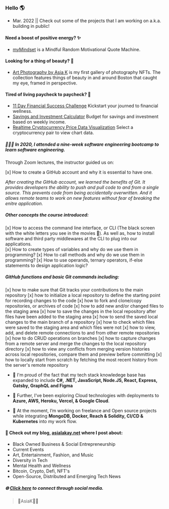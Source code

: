 ### Hello 🌎 #### 

- Mar. 2022 || Check out some of the projects that I am working on a.k.a. building in public! 

#### Need a boost of positive energy? ✨ ####
 - [myMindset](https://asiakay.github.io/quoteGenerator/) is a Mindful Random Motivational Quote Machine.

#### Looking for a thing of beauty? 🌺 ####
 - [Art Photography by Asia K](https://asiakay.github.io/artphotography/) is my first gallery of photography NFTs. The collection features things of beauty in and around Boston that caught my eye, framed in perspective.  

#### Tired of living paycheck to paycheck? 💸 ####  
  - [11 Day Financial Success Challenge](https://asiakay.github.io/https-PopularPreciousScriptinglanguages/) Kickstart your journed to financial wellness.
  - [Savings and Investment Calculator](https://asiakay.github.io/WhirlwindConfusedInterchangeability/) Budget for savings and investment based on weekly income. 
  - [Realtime Cryptocurrency Price Data Visualization](https://crypto-dashboard-deploy.herokuapp.com/) Select a cryptocurrency pair to view chart data.




##### 👩🏿‍💻 In 2020, I attended a nine-week software engineering bootcamp to learn software engineering. ##### 

Through Zoom lectures, the instructor guided us on: 

[x] How to create a GitHub account and why it is essential to have one. 

*After creating the GitHub account, we learned the benefits of Git. It provides developers the ability to push and pull code to and from a single source. This prevents code from being accidentally overwritten. And it allows remote teams to work on new features without fear of breaking the enitre application.*

##### Other concepts the course introduced:  #####

[x] How to access the command line interface, or CLI (The black screen with the white letters you see in the movies 🍿). As well as, how to install software and third party middlewares at the CLI to plug into our applications.  
[x] How to create types of variables and why do we use them in programming? 
[x] How to call methods and why do we use them in programming? 
[x] How to use operands, ternary operators, if-else statememts to design application logic?  

##### GitHub functions and basic Git commands including: #####

[x] how to make sure that Git tracks your contributions to the main repository 
[x] how to initialize a local repository to define the starting point for recording changes to the code
[x] how to fork and clone/copy repositories, or archives of code 
[x] how to add new and/or changed files to the staging area 
[x] how to save the changes in the local repository after files have been added to the staging area 
[x] how to send the saved local changes to the main branch of a repository 
[x] how to check which files were saved to the staging area and which files were not 
[x] how to view, add, and delete remote connections to and from other remote repositories 
[x] how to do CRUD operations on branches
[x] how to capture changes from a remote server and merge the changes to the local repository directory
[x] how to view any conflicts from merging version histories across local repositories, compare them and preview before committing 
[x] how to locally start from scratch by fetching the most recent history from the server's remote repository




- 🌱 I'm proud of the fact that my tech stack knowledege base has expanded to include **C#, .NET, JavaScript, Node.JS, React, Express, Gatsby, GraphQL and Figma**

- 🔭 Further, I've been exploring Cloud technologies with deployments to **Azure, AWS, Heroku, Vercel, & Google Cloud**.
 
- 🥳 At the moment, I’m working on freelance and Open source projects while integrating **MongoDB, Docker, Reach & Solidity, CI/CD & Kubernetes** into my work flow.

#### 👀 Check out my blog, [asialakay.net](https://www.asialakay.net) where I post about:
- Black Owned Business & Social Entrepreneurship
- Current Events
- Art, Entertainment, Fashion, and Music
- Diversity in Tech
- Mental Health and Wellness
- Bitcoin, Crypto, Defi, NFT's 
- Open-Source, Distributed and Emerging Tech News
   
##### 🌐 [Click here](https//www.almighty.link/asiak) to connect through social media.

> 🌴AsiaK💃🏽


